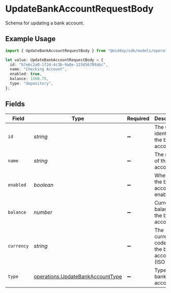 # UpdateBankAccountRequestBody

Schema for updating a bank account.

## Example Usage

```typescript
import { UpdateBankAccountRequestBody } from "@midday/sdk/models/operations";

let value: UpdateBankAccountRequestBody = {
  id: "b7e6c2a0-1f2d-4c3b-9a8e-123456789abc",
  name: "Checking Account",
  enabled: true,
  balance: 1500.75,
  type: "depository",
};
```

## Fields

| Field                                                                                | Type                                                                                 | Required                                                                             | Description                                                                          | Example                                                                              |
| ------------------------------------------------------------------------------------ | ------------------------------------------------------------------------------------ | ------------------------------------------------------------------------------------ | ------------------------------------------------------------------------------------ | ------------------------------------------------------------------------------------ |
| `id`                                                                                 | *string*                                                                             | :heavy_minus_sign:                                                                   | The unique identifier of the bank account.                                           | b7e6c2a0-1f2d-4c3b-9a8e-123456789abc                                                 |
| `name`                                                                               | *string*                                                                             | :heavy_minus_sign:                                                                   | The name of the bank account.                                                        | Checking Account                                                                     |
| `enabled`                                                                            | *boolean*                                                                            | :heavy_minus_sign:                                                                   | Whether the bank account is enabled.                                                 | true                                                                                 |
| `balance`                                                                            | *number*                                                                             | :heavy_minus_sign:                                                                   | Current balance of the bank account.                                                 | 1500.75                                                                              |
| `currency`                                                                           | *string*                                                                             | :heavy_minus_sign:                                                                   | The currency code for the bank account (ISO 4217).                                   | USD                                                                                  |
| `type`                                                                               | [operations.UpdateBankAccountType](../../models/operations/updatebankaccounttype.md) | :heavy_minus_sign:                                                                   | Type of the bank account.                                                            | depository                                                                           |